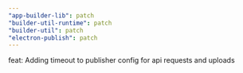 ```yaml
---
"app-builder-lib": patch
"builder-util-runtime": patch
"builder-util": patch
"electron-publish": patch
---
```


feat: Adding timeout to publisher config for api requests and uploads
